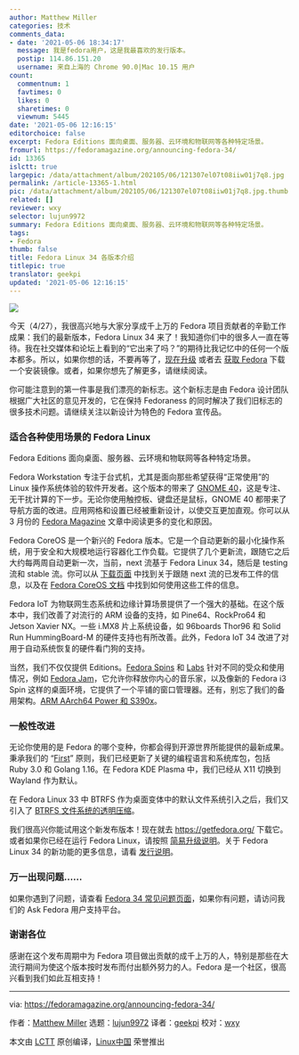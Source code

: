 ```yaml
---
author: Matthew Miller
categories: 技术
comments_data:
- date: '2021-05-06 18:34:17'
  message: 我是fedora用户，这是我最喜欢的发行版本。
  postip: 114.86.151.20
  username: 来自上海的 Chrome 90.0|Mac 10.15 用户
count:
  commentnum: 1
  favtimes: 0
  likes: 0
  sharetimes: 0
  viewnum: 5445
date: '2021-05-06 12:16:15'
editorchoice: false
excerpt: Fedora Editions 面向桌面、服务器、云环境和物联网等各种特定场景。
fromurl: https://fedoramagazine.org/announcing-fedora-34/
id: 13365
islctt: true
largepic: /data/attachment/album/202105/06/121307el07t08iiw01j7q8.jpg
permalink: /article-13365-1.html
pic: /data/attachment/album/202105/06/121307el07t08iiw01j7q8.jpg.thumb.jpg
related: []
reviewer: wxy
selector: lujun9972
summary: Fedora Editions 面向桌面、服务器、云环境和物联网等各种特定场景。
tags:
- Fedora
thumb: false
title: Fedora Linux 34 各版本介绍
titlepic: true
translator: geekpi
updated: '2021-05-06 12:16:15'
---
```


![](/data/attachment/album/202105/06/121307el07t08iiw01j7q8.jpg)


今天（4/27），我很高兴地与大家分享成千上万的 Fedora 项目贡献者的辛勤工作成果：我们的最新版本，Fedora Linux 34 来了！我知道你们中的很多人一直在等待。我在社交媒体和论坛上看到的“它出来了吗？”的期待比我记忆中的任何一个版本都多。所以，如果你想的话，不要再等了，[现在升级](https://docs.fedoraproject.org/en-US/quick-docs/upgrading/) 或者去 [获取 Fedora](https://getfedora.org) 下载一个安装镜像。或者，如果你想先了解更多，请继续阅读。


你可能注意到的第一件事是我们漂亮的新标志。这个新标志是由 Fedora 设计团队根据广大社区的意见开发的，它在保持 Fedoraness 的同时解决了我们旧标志的很多技术问题。请继续关注以新设计为特色的 Fedora 宣传品。


### 适合各种使用场景的 Fedora Linux


Fedora Editions 面向桌面、服务器、云环境和物联网等各种特定场景。


Fedora Workstation 专注于台式机，尤其是面向那些希望获得“正常使用”的 Linux 操作系统体验的软件开发者。这个版本的带来了 [GNOME 40](https://forty.gnome.org/)，这是专注、无干扰计算的下一步。无论你使用触控板、键盘还是鼠标，GNOME 40 都带来了导航方面的改进。应用网格和设置已经被重新设计，以使交互更加直观。你可以从 3 月份的 [Fedora Magazine](https://fedoramagazine.org/fedora-34-feature-focus-updated-activities-overview/) 文章中阅读更多的变化和原因。


Fedora CoreOS 是一个新兴的 Fedora 版本。它是一个自动更新的最小化操作系统，用于安全和大规模地运行容器化工作负载。它提供了几个更新流，跟随它之后大约每两周自动更新一次，当前，next 流基于 Fedora Linux 34，随后是 testing 流和 stable 流。你可以从 [下载页面](https://getfedora.org/en/coreos) 中找到关于跟随 next 流的已发布工件的信息，以及在 [Fedora CoreOS 文档](https://docs.fedoraproject.org/en-US/fedora-coreos/) 中找到如何使用这些工件的信息。


Fedora IoT 为物联网生态系统和边缘计算场景提供了一个强大的基础。在这个版本中，我们改善了对流行的 ARM 设备的支持，如 Pine64、RockPro64 和 Jetson Xavier NX。一些 i.MX8 片上系统设备，如 96boards Thor96 和 Solid Run HummingBoard-M 的硬件支持也有所改善。此外，Fedora IoT 34 改进了对用于自动系统恢复的硬件看门狗的支持。


当然，我们不仅仅提供 Editions。[Fedora Spins](https://spins.fedoraproject.org/) 和 [Labs](https://labs.fedoraproject.org/) 针对不同的受众和使用情况，例如 [Fedora Jam](https://labs.fedoraproject.org/en/jam/)，它允许你释放你内心的音乐家，以及像新的 Fedora i3 Spin 这样的桌面环境，它提供了一个平铺的窗口管理器。还有，别忘了我们的备用架构。[ARM AArch64 Power 和 S390x](https://alt.fedoraproject.org/alt/)。


### 一般性改进


无论你使用的是 Fedora 的哪个变种，你都会得到开源世界所能提供的最新成果。秉承我们的 “[First](https://docs.fedoraproject.org/en-US/project/#_first)” 原则，我们已经更新了关键的编程语言和系统库包，包括 Ruby 3.0 和 Golang 1.16。在 Fedora KDE Plasma 中，我们已经从 X11 切换到 Wayland 作为默认。


在 Fedora Linux 33 中 BTRFS 作为桌面变体中的默认文件系统引入之后，我们又引入了 [BTRFS 文件系统的透明压缩](https://fedoramagazine.org/fedora-workstation-34-feature-focus-btrfs-transparent-compression/)。


我们很高兴你能试用这个新发布版本！现在就去 <https://getfedora.org/> 下载它。或者如果你已经在运行 Fedora Linux，请按照 [简易升级说明](https://docs.fedoraproject.org/en-US/quick-docs/upgrading/)。关于 Fedora Linux 34 的新功能的更多信息，请看 [发行说明](https://docs.fedoraproject.org/en-US/fedora/f34/release-notes/)。


### 万一出现问题……


如果你遇到了问题，请查看 [Fedora 34 常见问题页面](https://fedoraproject.org/wiki/Common_F34_bugs)，如果你有问题，请访问我们的 Ask Fedora 用户支持平台。


### 谢谢各位


感谢在这个发布周期中为 Fedora 项目做出贡献的成千上万的人，特别是那些在大流行期间为使这个版本按时发布而付出额外努力的人。Fedora 是一个社区，很高兴看到我们如此互相支持！




---


via: <https://fedoramagazine.org/announcing-fedora-34/>


作者：[Matthew Miller](https://fedoramagazine.org/author/mattdm/) 选题：[lujun9972](https://github.com/lujun9972) 译者：[geekpi](https://github.com/geekpi) 校对：[wxy](https://github.com/wxy)


本文由 [LCTT](https://github.com/LCTT/TranslateProject) 原创编译，[Linux中国](https://linux.cn/) 荣誉推出